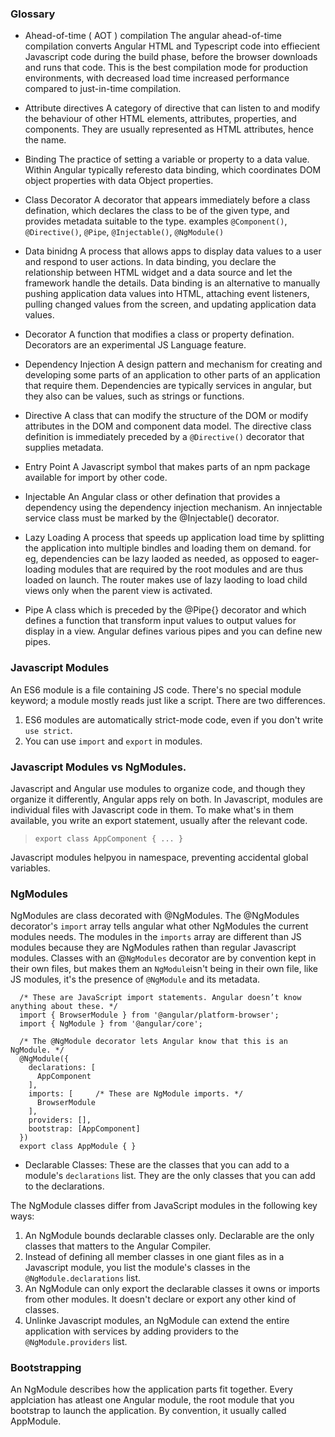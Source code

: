 ### Glossary

* Ahead-of-time ( AOT ) compilation
The angular ahead-of-time compilation converts Angular HTML and Typescript code into effiecient Javascript code during the build phase, before the browser downloads and runs that code. This is the best compilation mode for production environments, with decreased load time increased performance compared to just-in-time compilation.

* Attribute directives
A category of directive that can listen to and modify the behaviour of other HTML elements, attributes, properties, and components. They are usually represented as HTML attributes, hence the name.

* Binding
The practice of setting a variable or property to a data value. Within Angular typically referesto data binding, which coordinates DOM object properties with data Object properties.

* Class Decorator
A decorator that appears immediately before a class defination, which declares the class to be of the given type, and provides metadata suitable to the type. examples `@Component()`, `@Directive()`, `@Pipe`, `@Injectable()`, `@NgModule()`

* Data binidng 
A process that allows apps to display data values to a user and respond to user actions. In data binding, you declare the relationship between HTML widget and a data source and let the framework handle the details. Data binding is an alternative to manually pushing application data values into HTML, attaching event listeners, pulling changed values from the screen, and updating application data values.

* Decorator
A function that modifies a class or property defination. Decorators are an experimental JS Language feature.

* Dependency Injection
A design pattern and mechanism for creating and developing some parts of an application to other parts of an application that require them. Dependencies are typically services in angular, but they also can be values, such as strings or functions.

* Directive
A class that can modify the structure of the DOM or modify attributes in the DOM and component data model. The directive class definition is immediately preceded by a `@Directive()` decorator that supplies metadata.

* Entry Point 
A Javascript symbol that makes parts of an npm package available for import by other code. 

* Injectable
An Angular class or other defination that provides a dependency using the dependency injection mechanism. An innjectable service class must be marked by the @Injectable() decorator.

* Lazy Loading
A process that speeds up application load time by splitting the application into multiple bindles and loading them on demand. for eg, dependencies can be lazy laoded as needed, as opposed to eager-loading modules that are required by the root modules and are thus loaded on launch. The router makes use of lazy laoding to load child views only when the parent view is activated.

* Pipe
A class which is preceded by the @Pipe{} decorator and which defines a function that transform input values to output values for display in a view. Angular defines various pipes and you can define new pipes.




### Javascript Modules 
An ES6 module is a file containing JS code. There's no special module keyword; a module mostly reads just like a script. There are two differences. 
1. ES6 modules are automatically strict-mode code, even if you don't write `use strict`.
2. You can use `import` and `export` in modules.

### Javascript Modules vs NgModules.
Javascript and Angular use modules to organize code, and though they organize it differently, Angular apps rely on both.
In Javascript, modules are individual files with Javascript code in them. To make what's in them available, you write an export statement, usually after the relevant code.

> ```export class AppComponent { ... }```
 
Javascript modules helpyou in namespace, preventing accidental global variables.

### NgModules
NgModules are class decorated with @NgModules. The @NgModules decorator's `import` array tells angular what other NgModules the current modules needs. The modules in the `imports` array are different than JS modules because they are NgModules rathen than regular Javascript modules. Classes with an @`NgModules` decorator are by convention kept in their own files, but makes them an `NgModule`isn't being in their own file, like JS modules, it's the presence of `@NgModule` and its metadata.

```
  /* These are JavaScript import statements. Angular doesn’t know anything about these. */
  import { BrowserModule } from '@angular/platform-browser';
  import { NgModule } from '@angular/core';

  /* The @NgModule decorator lets Angular know that this is an NgModule. */
  @NgModule({
    declarations: [
      AppComponent
    ],
    imports: [     /* These are NgModule imports. */
      BrowserModule
    ],
    providers: [],
    bootstrap: [AppComponent]
  })
  export class AppModule { }
```

* Declarable Classes: These are the classes that you can add to a module's `declarations` list. They are the only classes that you can add to the declarations. 

The NgModule classes differ from JavaScript modules in the following key ways:
1. An NgModule bounds declarable classes only. Declarable are the only classes that matters to the Angular Compiler. 
2. Instead of defining all member classes in one giant files as in a Javascript module, you list the module's classes in the `@NgModule.declarations` list.
3. An NgModule can only export the declarable classes it owns or imports from other modules. It doesn't declare or export any other kind of classes. 
4. Unlinke Javascript modules, an NgModule can extend the entire application with services by adding providers to the` @NgModule.providers` list.

### Bootstrapping
An NgModule describes how the application parts fit together. Every applciation has atleast one Angular module, the root module that you bootstrap to launch the application. By convention, it usually called AppModule.
